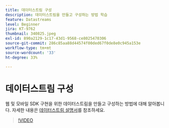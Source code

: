 ```yaml
---
title: 데이터스트림 구성
description: 데이터스트림을 만들고 구성하는 방법 학습
feature: Datastreams
level: Beginner
jira: KT-9762
thumbnail: 340825.jpeg
exl-id: 890a2129-1c17-43d1-9568-ce8025470306
source-git-commit: 286c85aa88d44574f00ded67f0de8e0c945a153e
workflow-type: tm+mt
source-wordcount: '33'
ht-degree: 33%

---
```


# 데이터스트림 구성

웹 및 모바일 SDK 구현을 위한 데이터스트림을 만들고 구성하는 방법에 대해 알아봅니다. 자세한 내용은 [데이터스트림 설명서](https://experienceleague.adobe.com/docs/experience-platform/edge/fundamentals/datastreams.html)를 참조하세요.

>[!VIDEO](https://video.tv.adobe.com/v/340825?learn=on&enablevpops)

